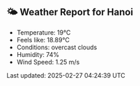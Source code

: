 <!-- WEATHER-START -->
## 🌤 Weather Report for Hanoi

- Temperature: 19°C
- Feels like: 18.89°C
- Conditions: overcast clouds
- Humidity: 74%
- Wind Speed: 1.25 m/s

Last updated: 2025-02-27 04:24:39 UTC
<!-- WEATHER-END -->
